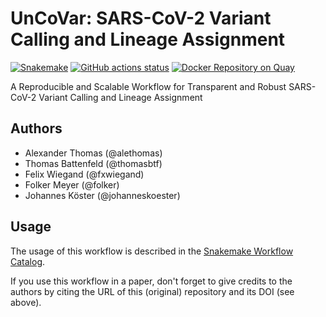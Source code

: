 # UnCoVar: SARS-CoV-2 Variant Calling and Lineage Assignment

[![Snakemake](https://img.shields.io/badge/snakemake-≥6.3.0-brightgreen.svg)](https://snakemake.bitbucket.io)
[![GitHub actions status](https://github.com/koesterlab/snakemake-workflow-sars-cov2/workflows/Tests/badge.svg?branch=master)](https://github.com/koesterlab/snakemake-workflow-sars-cov2/actions?query=branch%3Amaster+workflow%3ATests)
[![Docker Repository on Quay](https://quay.io/repository/uncovar/uncovar/status "Docker Repository on Quay")](https://quay.io/repository/uncovar/uncovar)

A Reproducible and Scalable Workflow for Transparent and Robust SARS-CoV-2 Variant Calling and Lineage Assignment

## Authors

* Alexander Thomas (@alethomas)
* Thomas Battenfeld (@thomasbtf)
* Felix Wiegand (@fxwiegand)
* Folker Meyer (@folker)
* Johannes Köster (@johanneskoester)

## Usage

The usage of this workflow is described in the [Snakemake Workflow Catalog](https://snakemake.github.io/snakemake-workflow-catalog/?usage=TBD).

If you use this workflow in a paper, don't forget to give credits to the authors by citing the URL of this (original) repository and its DOI (see above).